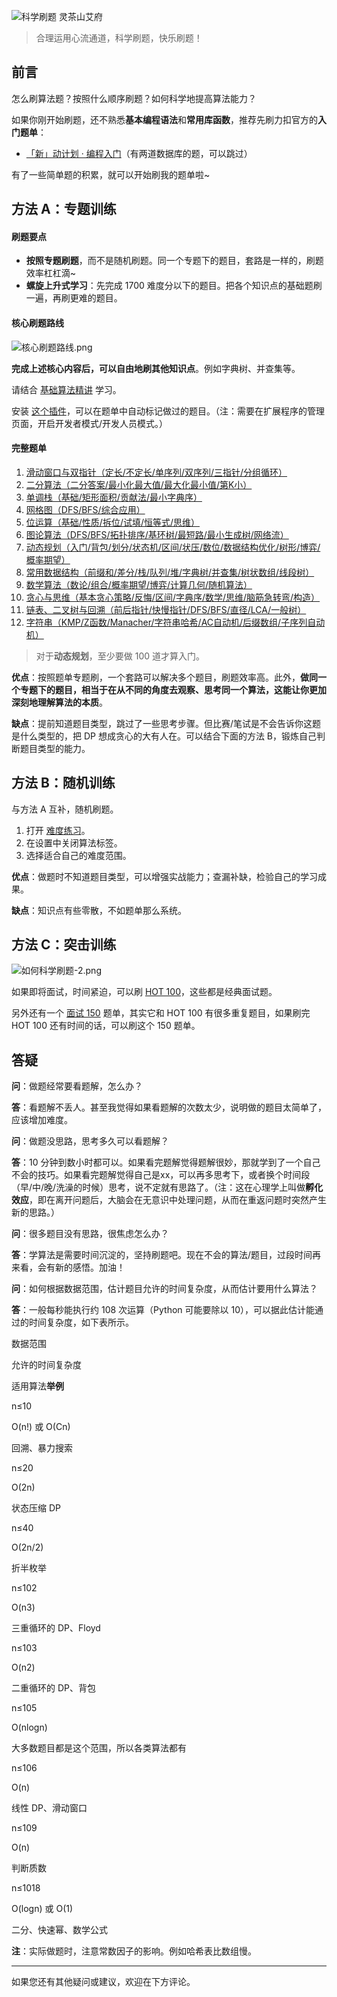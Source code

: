 ![科学刷题 灵茶山艾府](https://pic.leetcode.cn/1720231746-FwkEem-%E5%BF%83%E6%B5%81.jpg)

> 合理运用心流通道，科学刷题，快乐刷题！

前言
--

怎么刷算法题？按照什么顺序刷题？如何科学地提高算法能力？

如果你刚开始刷题，还不熟悉**基本编程语法**和**常用库函数**，推荐先刷力扣官方的**入门题单**：

*   [「新」动计划 · 编程入门](https://leetcode.cn/studyplan/primers-list/)（有两道数据库的题，可以跳过）

有了一些简单题的积累，就可以开始刷我的题单啦~

方法 A：专题训练
---------

#### 刷题要点

*   **按照专题刷题**，而不是随机刷题。同一个专题下的题目，套路是一样的，刷题效率杠杠滴~
*   **螺旋上升式学习**：先完成 1700 难度分以下的题目。把各个知识点的基础题刷一遍，再刷更难的题目。

#### 核心刷题路线

![核心刷题路线.png](https://pic.leetcode.cn/1741315303-gDhXSh-%E5%A6%82%E4%BD%95%E7%A7%91%E5%AD%A6%E5%88%B7%E9%A2%98-3.png)

**完成上述核心内容后，可以自由地刷其他知识点**。例如字典树、并查集等。

请结合 [基础算法精讲](/link/?target=https%3A%2F%2Fwww.bilibili.com%2Fvideo%2FBV1bP411c7oJ%2F) 学习。

安装 [这个插件](/link/?target=https%3A%2F%2Fscriptcat.org%2Fzh-CN%2Fscript-show-page%2F2778)，可以在题单中自动标记做过的题目。（注：需要在扩展程序的管理页面，开启开发者模式/开发人员模式。）

#### 完整题单

1.  [滑动窗口与双指针（定长/不定长/单序列/双序列/三指针/分组循环）](https://leetcode.cn/circle/discuss/0viNMK/)
2.  [二分算法（二分答案/最小化最大值/最大化最小值/第K小）](https://leetcode.cn/circle/discuss/SqopEo/)
3.  [单调栈（基础/矩形面积/贡献法/最小字典序）](https://leetcode.cn/circle/discuss/9oZFK9/)
4.  [网格图（DFS/BFS/综合应用）](https://leetcode.cn/circle/discuss/YiXPXW/)
5.  [位运算（基础/性质/拆位/试填/恒等式/思维）](https://leetcode.cn/circle/discuss/dHn9Vk/)
6.  [图论算法（DFS/BFS/拓扑排序/基环树/最短路/最小生成树/网络流）](https://leetcode.cn/circle/discuss/01LUak/)
7.  [动态规划（入门/背包/划分/状态机/区间/状压/数位/数据结构优化/树形/博弈/概率期望）](https://leetcode.cn/circle/discuss/tXLS3i/)
8.  [常用数据结构（前缀和/差分/栈/队列/堆/字典树/并查集/树状数组/线段树）](https://leetcode.cn/circle/discuss/mOr1u6/)
9.  [数学算法（数论/组合/概率期望/博弈/计算几何/随机算法）](https://leetcode.cn/circle/discuss/IYT3ss/)
10.  [贪心与思维（基本贪心策略/反悔/区间/字典序/数学/思维/脑筋急转弯/构造）](https://leetcode.cn/circle/discuss/g6KTKL/)
11.  [链表、二叉树与回溯（前后指针/快慢指针/DFS/BFS/直径/LCA/一般树）](https://leetcode.cn/circle/discuss/K0n2gO/)
12.  [字符串（KMP/Z函数/Manacher/字符串哈希/AC自动机/后缀数组/子序列自动机）](https://leetcode.cn/circle/discuss/SJFwQI/)

> 对于**动态规划**，至少要做 100 道才算入门。

**优点**：按照题单专题刷，一个套路可以解决多个题目，刷题效率高。此外，**做同一个专题下的题目，相当于在从不同的角度去观察、思考同一个算法，这能让你更加深刻地理解算法的本质**。

**缺点**：提前知道题目类型，跳过了一些思考步骤。但比赛/笔试是不会告诉你这题是什么类型的，把 DP 想成贪心的大有人在。可以结合下面的方法 B，锻炼自己判断题目类型的能力。

方法 B：随机训练
---------

与方法 A 互补，随机刷题。

1.  打开 [难度练习](/link/?target=https%3A%2F%2Fhuxulm.github.io%2Flc-rating%2Fzen)。
2.  在设置中关闭算法标签。
3.  选择适合自己的难度范围。

**优点**：做题时不知道题目类型，可以增强实战能力；查漏补缺，检验自己的学习成果。

**缺点**：知识点有些零散，不如题单那么系统。

方法 C：突击训练
---------

![如何科学刷题-2.png](https://pic.leetcode.cn/1740366413-ciMsTC-%E5%A6%82%E4%BD%95%E7%A7%91%E5%AD%A6%E5%88%B7%E9%A2%98-2.png)

如果即将面试，时间紧迫，可以刷 [HOT 100](https://leetcode.cn/studyplan/top-100-liked/)，这些都是经典面试题。

另外还有一个 [面试 150](https://leetcode.cn/studyplan/top-interview-150/) 题单，其实它和 HOT 100 有很多重复题目，如果刷完 HOT 100 还有时间的话，可以刷这个 150 题单。

答疑
--

**问**：做题经常要看题解，怎么办？

**答**：看题解不丢人。甚至我觉得如果看题解的次数太少，说明做的题目太简单了，应该增加难度。

**问**：做题没思路，思考多久可以看题解？

**答**：10 分钟到数小时都可以。如果看完题解觉得题解很妙，那就学到了一个自己不会的技巧。如果看完题解觉得自己是xx，可以再多思考下，或者换个时间段（早/中/晚/洗澡的时候）思考，说不定就有思路了。（注：这在心理学上叫做**孵化效应**，即在离开问题后，大脑会在无意识中处理问题，从而在重返问题时突然产生新的思路。）

**问**：很多题目没有思路，很焦虑怎么办？

**答**：学算法是需要时间沉淀的，坚持刷题吧。现在不会的算法/题目，过段时间再来看，会有新的感悟。加油！

**问**：如何根据数据范围，估计题目允许的时间复杂度，从而估计要用什么算法？

**答**：一般每秒能执行约 108 次运算（Python 可能要除以 10），可以据此估计能通过的时间复杂度，如下表所示。

数据范围

允许的时间复杂度

适用算法**举例**

n≤10

O(n!) 或 O(Cn)

回溯、暴力搜索

n≤20

O(2n)

状态压缩 DP

n≤40

O(2n/2)

折半枚举

n≤102

O(n3)

三重循环的 DP、Floyd

n≤103

O(n2)

二重循环的 DP、背包

n≤105

O(nlogn)

大多数题目都是这个范围，所以各类算法都有

n≤106

O(n)

线性 DP、滑动窗口

n≤109

O(n​)

判断质数

n≤1018

O(logn) 或 O(1)

二分、快速幂、数学公式

**注**：实际做题时，注意常数因子的影响。例如哈希表比数组慢。

* * *

如果您还有其他疑问或建议，欢迎在下方评论。